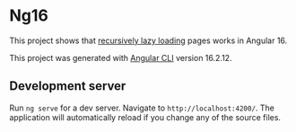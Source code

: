 # Ng16

This project shows that [recursively lazy loading](src/app/recursive.component.ts) pages works in Angular 16.

This project was generated with [Angular CLI](https://github.com/angular/angular-cli) version 16.2.12.

## Development server

Run `ng serve` for a dev server. Navigate to `http://localhost:4200/`. The application will automatically reload if you change any of the source files.
